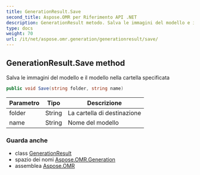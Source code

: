 ```yaml
---
title: GenerationResult.Save
second_title: Aspose.OMR per Riferimento API .NET
description: GenerationResult metodo. Salva le immagini del modello e il modello nella cartella specificata
type: docs
weight: 70
url: /it/net/aspose.omr.generation/generationresult/save/
---
```

## GenerationResult.Save method

Salva le immagini del modello e il modello nella cartella specificata

```csharp
public void Save(string folder, string name)
```

| Parametro | Tipo | Descrizione |
| --- | --- | --- |
| folder | String | La cartella di destinazione |
| name | String | Nome del modello |

### Guarda anche

* class [GenerationResult](../)
* spazio dei nomi [Aspose.OMR.Generation](../../generationresult/)
* assemblea [Aspose.OMR](../../../)


